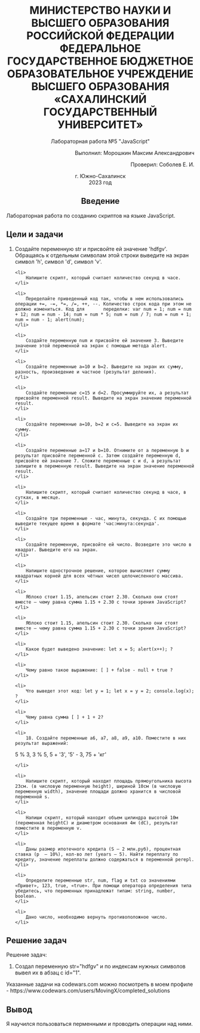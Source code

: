 

<h1 align="center"> МИНИСТЕРСТВО НАУКИ И ВЫСШЕГО ОБРАЗОВАНИЯ РОССИЙСКОЙ ФЕДЕРАЦИИ ФЕДЕРАЛЬНОЕ ГОСУДАРСТВЕННОЕ БЮДЖЕТНОЕ ОБРАЗОВАТЕЛЬНОЕ УЧРЕЖДЕНИЕ ВЫСШЕГО ОБРАЗОВАНИЯ «САХАЛИНСКИЙ ГОСУДАРСТВЕННЫЙ УНИВЕРСИТЕТ»</h1>

<p align="center">Лабораторная работа №5 "JavaScript" </p>

<p align="right">Выполнил: Морошкин Максим Александрович</p>
<p align="right">Проверил: Соболев Е. И.</p>

<p align="center">г. Южно-Сахалинск <br> 2023 год</p>

<h2 align="center">Введение</h2>
<p align="justify">Лабораторная работа по созданию скриптов на языке JavaScript.</p>

<h2>Цели и задачи</h2>
<ol>
    <li>
        Создайте переменную str и присвойте ей значение 'hdfgv'. Обращаясь к отдельным символам этой строки выведите на экран символ 'h', символ 'd', символ 'v'.
    </li>
    
    <li> 
        Напишите скрипт, который считает количество секунд в часе.
    </li>
    
    <li> 
        Переделайте приведенный код так, чтобы в нем использовались операции +=, -=, *=, /=, ++, --. Количество строк кода при этом не должно измениться. Код для       переделки: var num = 1; num = num + 12; num = num - 14; num = num * 5; num = num / 7; num = num + 1; num = num - 1; alert(num);
    </li>
    
    <li> 
        Создайте переменную num и присвойте ей значение 3. Выведите значение этой переменной на экран с помощью метода alert.
    </li>
    
    <li> 
        Создайте переменные a=10 и b=2. Выведите на экран их сумму, разность, произведение и частное (результат деления).
    </li>
    
    <li> 
        Создайте переменные c=15 и d=2. Просуммируйте их, а результат присвойте переменной result. Выведите на экран значение переменной result.
    </li>
    
    <li> 
        Создайте переменные a=10, b=2 и c=5. Выведите на экран их сумму.
    </li>
    
    <li> 
        Создайте переменные a=17 и b=10. Отнимите от a переменную b и результат присвойте переменной c. Затем создайте переменную d, присвойте ей значение 7. Сложите переменные c и d, а результат запишите в переменную result. Выведите на экран значение переменной result.
    </li>
    
    <li> 
        Напишите скрипт, который считает количество секунд в часе, в сутках, в месяце.
    </li>
    
    <li> 
        Создайте три переменные - час, минута, секунда. С их помощью выведите текущее время в формате 'час:минута:секунда'.
    </li>
    
    <li> 
        Создайте переменную, присвойте ей число. Возведите это число в квадрат. Выведите его на экран.
    </li>
    
    <li> 
        Напишите однострочное решение, которое вычисляет сумму квадратных корней для всех чётных чисел целочисленного массива.
    </li>
    
    <li> 
        Яблоко стоит 1.15, апельсин стоит 2.30. Сколько они стоят вместе – чему равна сумма 1.15 + 2.30 с точки зрения JavaScript?
    </li>
    
    <li> 
        Яблоко стоит 1.15, апельсин стоит 2.30. Сколько они стоят вместе – чему равна сумма 1.15 + 2.30 с точки зрения JavaScript?
    </li>
    
    <li> 
        Какое будет выведено значение: let x = 5; alert(x++); ?
    </li>
    
    <li> 
        Чему равно такое выражение: [ ] + false - null + true ?
    </li>
    
    <li> 
        Что выведет этот код: let y = 1; let x = y = 2; console.log(x); ?
    </li>
    
    <li> 
        Чему равна сумма [ ] + 1 + 2?
    </li>
    
    <li> 
        18.	Создайте переменные a6, a7, a8, a9, a10. Поместите в них результат выражений:
5 % 3,
3 % 5,
5 + '3',
'5' - 3,
75 + 'кг'

    </li>
    
    <li> 
        Напишите скрипт, который находит площадь прямоугольника высота 23см. (в числовую переменную height), шириной 10см (в числовую переменную width), значение площади должно хранится в числовой переменной s.
    </li>
    
    <li>
        Напиши скрипт, который находит объем цилиндра высотой 10м (переменная heightC) и диаметром основания 4м (dC), результат поместите в переменную v.
    </li>
    
    <li> 
        Даны размер ипотечного кредита (S — 2 млн.руб), процентная ставка (p  — 10%), кол-во лет (years — 5). Найти переплату по кредиту, значение переплаты должно содержаться в переменной perepl.
    </li>
    
    <li> 
        Определите переменные str, num, flag и txt со значениями «Привет», 123, true, «true». При помощи оператора определения типа убедитесь, что переменных принадлежат типам: string, number, boolean.
    </li>
    
    <li> 
        Дано число, необходимо вернуть противоположное число.
    </li>
    
</ol>

<h2>Решение задач</h2>
<p>Решение задач:</p>
<ol>
    <li>
        Создал переменную str="hdfgv" и по индексам нужных символов вывел их в абзац с id="1". 
    </li>
</ol>
Указанные задачи на codewars.com можно посмотреть в моем профиле - https://www.codewars.com/users/MovingX/completed_solutions

<h2>Вывод</h2>
Я научился пользоваться перменными и проводить операции над ними.
